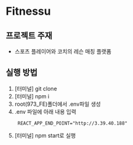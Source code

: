 # Fitnessu

## 프로젝트 주재

- 스포츠 플레이어와 코치의 레슨 매칭 플랫폼

## 실행 방법

1. [터미널] git clone
2. [터미널] npm i
3. root(973_FE)폴더에서 .env파일 생성
4. .env 파일에 아래 내용 입력
   ```
    REACT_APP_END_POINT="http://3.39.40.188"
   ```
5. [터미널] npm start로 실행
